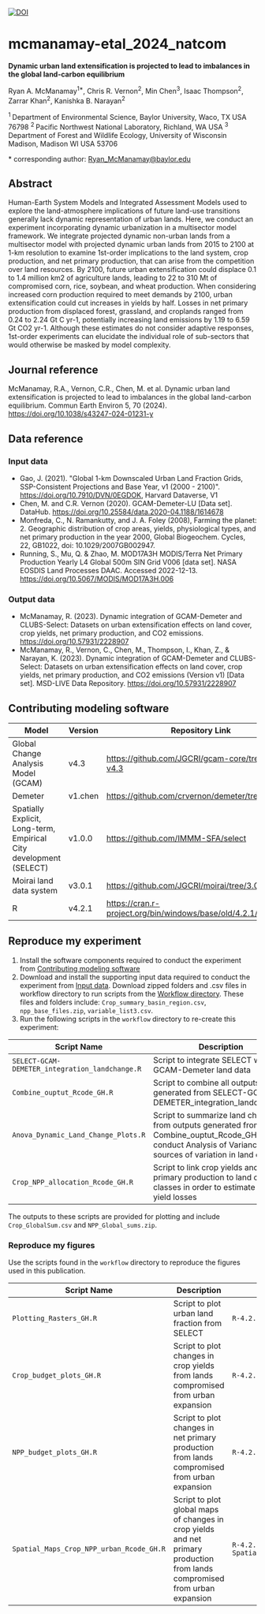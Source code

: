 [![DOI](https://zenodo.org/badge/742064311.svg)](https://zenodo.org/doi/10.5281/zenodo.11206385)

# mcmanamay-etal_2024_natcom

**Dynamic urban land extensification is projected to lead to imbalances in the global land-carbon equilibrium**

Ryan A. McManamay<sup>1\*</sup>, Chris R. Vernon<sup>2</sup>, Min Chen<sup>3</sup>, Isaac Thompson<sup>2</sup>, Zarrar Khan<sup>2</sup>, Kanishka B. Narayan<sup>2</sup>

<sup>1 </sup> Department of Environmental Science, Baylor University, Waco, TX USA 76798
<sup>2 </sup> Pacific Northwest National Laboratory, Richland, WA USA
<sup>3 </sup> Department of Forest and Wildlife Ecology, University of Wisconsin Madison, Madison WI USA 53706

\* corresponding author:  Ryan_McManamay@baylor.edu

## Abstract
Human-Earth System Models and Integrated Assessment Models used to explore the land-atmosphere implications of future land-use transitions generally lack dynamic representation of urban lands. Here, we conduct an experiment incorporating dynamic urbanization in a multisector model framework. We integrate projected dynamic non-urban lands from a multisector model with projected dynamic urban lands from 2015 to 2100 at 1-km resolution to examine 1st-order implications to the land system, crop production, and net primary production, that can arise from the competition over land resources. By 2100, future urban extensification could displace 0.1 to 1.4 million km2 of agriculture lands, leading to 22 to 310 Mt of compromised corn, rice, soybean, and wheat production. When considering increased corn production required to meet demands by 2100, urban extensification could cut increases in yields by half. Losses in net primary production from displaced forest, grassland, and croplands ranged from 0.24 to 2.24 Gt C yr-1, potentially increasing land emissions by 1.19 to 6.59 Gt CO2 yr-1. Although these estimates do not consider adaptive responses, 1st-order experiments can elucidate the individual role of sub-sectors that would otherwise be masked by model complexity.

## Journal reference
McManamay, R.A., Vernon, C.R., Chen, M. et al. Dynamic urban land extensification is projected to lead to imbalances in the global land-carbon equilibrium. Commun Earth Environ 5, 70 (2024). https://doi.org/10.1038/s43247-024-01231-y

## Data reference

### Input data
* Gao, J. (2021). "Global 1-km Downscaled Urban Land Fraction Grids, SSP-Consistent Projections and Base Year, v1 (2000 - 2100)". https://doi.org/10.7910/DVN/0EGDOK, Harvard Dataverse, V1
* Chen, M. and C.R. Vernon (2020). GCAM-Demeter-LU [Data set]. DataHub. https://doi.org/10.25584/data.2020-04.1188/1614678
* Monfreda, C., N. Ramankutty, and J. A. Foley (2008), Farming the planet: 2. Geographic distribution of crop areas, yields, physiological types, and net primary production in the year 2000, Global Biogeochem. Cycles, 22, GB1022, doi: 10.1029/2007GB002947.
* Running, S., Mu, Q. & Zhao, M. MOD17A3H MODIS/Terra Net Primary Production Yearly L4 Global 500m SIN Grid V006 [data set]. NASA EOSDIS Land Processes DAAC. Accessed 2022-12-13. https://doi.org/10.5067/MODIS/MOD17A3H.006

### Output data
* McManamay, R. (2023). Dynamic integration of GCAM-Demeter and CLUBS-Select: Datasets on urban extensification effects on land cover, crop yields, net primary production, and CO2 emissions. https://doi.org/10.57931/2228907
* McManamay, R., Vernon, C., Chen, M., Thompson, I., Khan, Z., & Narayan, K. (2023). Dynamic integration of GCAM-Demeter and CLUBS-Select: Datasets on urban extensification effects on land cover, crop yields, net primary production, and CO2 emissions (Version v1) [Data set]. MSD-LIVE Data Repository. https://doi.org/10.57931/2228907

## Contributing modeling software
| Model | Version | Repository Link | DOI |
|-------|---------|-----------------|-----|
| Global Change Analysis Model (GCAM) | v4.3 | https://github.com/JGCRI/gcam-core/tree/gcam-v4.3 | https://zenodo.org/records/3713432 |
| Demeter | v1.chen	| https://github.com/crvernon/demeter/tree/v1.chen | http://doi.org/10.5281/zenodo.3713378 |
| Spatially Explicit, Long-term, Empirical City development (SELECT) | v1.0.0 | https://github.com/IMMM-SFA/select | https://zenodo.org/records/7083152 |
| Moirai land data system | v3.0.1 | https://github.com/JGCRI/moirai/tree/3.0.1 | https://zenodo.org/records/3370875 |
| R | v4.2.1 | https://cran.r-project.org/bin/windows/base/old/4.2.1/ | |

## Reproduce my experiment

1. Install the software components required to conduct the experiment from [Contributing modeling software](#contributing-modeling-software)
2. Download and install the supporting input data required to conduct the experiment from [Input data](#input-data). Download zipped folders and .csv files in workflow directory to run scripts from the [Workflow directory](https://github.com/IMMM-SFA/mcmanamay_etal_2024_natcom/tree/main/workflow). These files and folders include: `Crop_summary_basin_region.csv`, `npp_base_files.zip`, `variable_list3.csv`. 
3. Run the following scripts in the `workflow` directory to re-create this experiment:

| Script Name | Description | How to Run |
| --- | --- | --- |
| `SELECT-GCAM-DEMETER_integration_landchange.R` | Script to integrate SELECT with GCAM-Demeter land data | `R-4.2.1 SELECT-GCAM-DEMETER_integration_landchange.R` |
| `Combine_ouptut_Rcode_GH.R` | Script to combine all outputs generated from SELECT-GCAM-DEMETER_integration_landchange.R  | `R-4.2.1 Combine_ouptut_Rcode_GH.R` |
| `Anova_Dynamic_Land_Change_Plots.R` | Script to summarize land changes from outputs generated from Combine_ouptut_Rcode_GH.R and conduct Analysis of Variance of sources of variation in land changes  | `R-4.2.1 Anova_Dynamic_Land_Change_Plots.R` |
| `Crop_NPP_allocation_Rcode_GH.R` | Script to link crop yields and net primary production to land cover classes in order to estimate crop yield losses | `R-4.2.1 Crop_NPP_allocation_Rcode_GH.R` |

The outputs to these scripts are provided for plotting and include `Crop_GlobalSum.csv` and `NPP_Global_sums.zip`.

### Reproduce my figures
Use the scripts found in the `workflow` directory to reproduce the figures used in this publication.

| Script Name | Description | How to Run |
| --- | --- | --- |
| `Plotting_Rasters_GH.R` | Script to plot urban land fraction from SELECT | `R-4.2.1 Plotting_Rasters_GH.R` |
| `Crop_budget_plots_GH.R` | Script to plot changes in crop yields from lands compromised from urban expansion| `R-4.2.1 Crop_budget_plots_GH.R` |
| `NPP_budget_plots_GH.R` | Script to plot changes in net primary production from lands compromised from urban expansion| `R-4.2.1 NPP_budget_plots_GH.R` |
| `Spatial_Maps_Crop_NPP_urban_Rcode_GH.R` | Script to plot global maps of changes in crop yields and net primary production from lands compromised from urban expansion| `R-4.2.1 Spatial_Maps_Crop_NPP_urban_Rcode_GH.R` |
